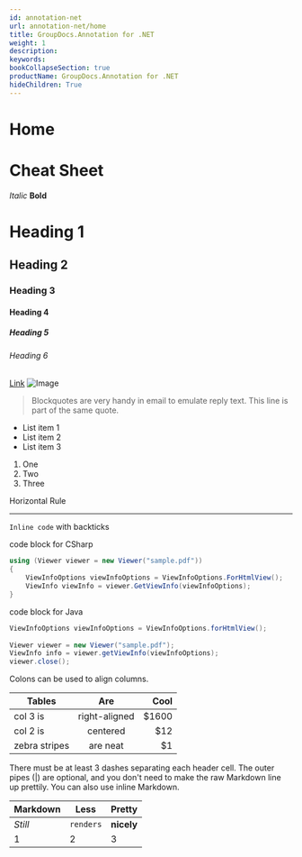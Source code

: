 ```yaml
---
id: annotation-net
url: annotation-net/home
title: GroupDocs.Annotation for .NET
weight: 1
description: 
keywords: 
bookCollapseSection: true
productName: GroupDocs.Annotation for .NET
hideChildren: True
---
```


#  Home 

# Cheat Sheet

*Italic*
**Bold**
# Heading 1
## Heading 2
### Heading 3
#### Heading 4
##### Heading 5
###### Heading 6
[Link](http://www.groupdocs.com)
![Image](https://www.nuget.org/profiles/groupdocs/avatar?imageSize=128)

> Blockquotes are very handy in email to emulate reply text.
> This line is part of the same quote.

* List item 1
* List item 2
* List item 3
 
1. One
2. Two
3. Three

Horizontal Rule

---
`Inline code` with backticks

code block for CSharp 
``` csharp
using (Viewer viewer = new Viewer("sample.pdf"))
{
    ViewInfoOptions viewInfoOptions = ViewInfoOptions.ForHtmlView();
    ViewInfo viewInfo = viewer.GetViewInfo(viewInfoOptions);
}
```

code block for Java 
``` java
ViewInfoOptions viewInfoOptions = ViewInfoOptions.forHtmlView();
         
Viewer viewer = new Viewer("sample.pdf");
ViewInfo info = viewer.getViewInfo(viewInfoOptions);
viewer.close();   
```


  
Colons can be used to align columns.

| Tables        | Are           | Cool  |
| ------------- |:-------------:| -----:|
| col 3 is      | right-aligned | $1600 |
| col 2 is      | centered      |   $12 |
| zebra stripes | are neat      |    $1 |

There must be at least 3 dashes separating each header cell.
The outer pipes (|) are optional, and you don't need to make the 
raw Markdown line up prettily. You can also use inline Markdown.

Markdown | Less | Pretty
--- | --- | ---
*Still* | `renders` | **nicely**
1 | 2 | 3  

